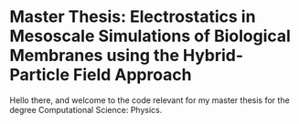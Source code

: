 # Master Thesis: Electrostatics in Mesoscale Simulations of Biological Membranes using the Hybrid-Particle Field Approach

Hello there, and welcome to the code relevant for my master thesis for the degree Computational Science: Physics. 



